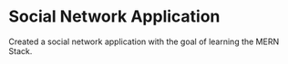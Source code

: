 # Social Network Application
Created a social network application with the goal of learning the MERN Stack. 
